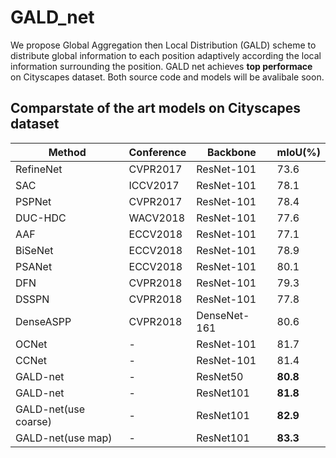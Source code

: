 # GALD_net
We propose Global Aggregation then Local Distribution (GALD) scheme to distribute global information to each position adaptively according the local information surrounding the position. GALD net achieves **top performace** on Cityscapes dataset. Both source code and models will be avalibale soon.


## Comparstate of the art models on Cityscapes dataset 
Method | Conference | Backbone | mIoU(\%) 
---- | --- | --- | --- 
RefineNet |  CVPR2017  | ResNet-101  |  73.6 
SAC  |  ICCV2017  | ResNet-101  |  78.1 
PSPNet |  CVPR2017  | ResNet-101  |  78.4
DUC-HDC | WACV2018 | ResNet-101 | 77.6 
AAF |   ECCV2018  | ResNet-101  |  77.1 
BiSeNet |   ECCV2018  | ResNet-101  |  78.9 
PSANet |  ECCV2018  | ResNet-101  |  80.1 
DFN  |  CVPR2018  | ResNet-101  |  79.3 
DSSPN | CVPR2018  | ResNet-101  | 77.8 
DenseASPP  |  CVPR2018  | DenseNet-161  |  80.6
OCNet| - |  ResNet-101 | 81.7
CCNet| - | ResNet-101 | 81.4
GALD-net | - | ResNet50 |**80.8**
GALD-net | -| ResNet101 |**81.8**
GALD-net(use coarse) |- | ResNet101 |**82.9**
GALD-net(use map)|- |ResNet101| **83.3**
